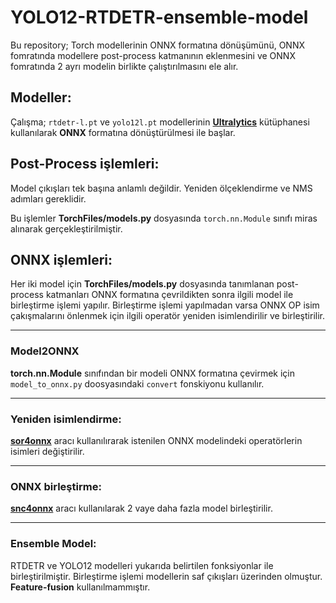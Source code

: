 # YOLO12-RTDETR-ensemble-model
Bu repository; Torch modellerinin ONNX formatına dönüşümünü, ONNX fomratında modellere post-process katmanının eklenmesini ve ONNX fomratında 2 ayrı modelin birlikte çalıştırılmasını ele alır.

## Modeller:

Çalışma; `rtdetr-l.pt` ve `yolo12l.pt` modellerinin [**Ultralytics**]("https://github.com/ultralytics") kütüphanesi kullanılarak **ONNX** formatına dönüştürülmesi ile başlar.

## Post-Process işlemleri:

Model çıkışları tek başına anlamlı değildir. Yeniden ölçeklendirme ve NMS adımları gereklidir. 

Bu işlemler **TorchFiles/models.py** dosyasında `torch.nn.Module` sınıfı miras alınarak gerçekleştirilmiştir.

## ONNX işlemleri:

Her iki model için **TorchFiles/models.py** dosyasında tanımlanan post-process katmanları ONNX formatına çevrildikten sonra ilgili model ile birleştirme işlemi yapılır. Birleştirme işlemi yapılmadan varsa ONNX OP isim çakışmalarını önlenmek için ilgili operatör yeniden isimlendirilir ve birleştirilir.

---

### Model2ONNX

**torch.nn.Module** sınıfından bir modeli ONNX formatına çevirmek için `model_to_onnx.py` doosyasındaki `convert` fonskiyonu kullanılır.

---

### Yeniden isimlendirme:

[**sor4onnx**]() aracı kullanılırarak istenilen ONNX modelindeki operatörlerin isimleri değiştirilir.

---

### ONNX birleştirme:

[**snc4onnx**]() aracı kullanılarak 2 vaye daha fazla model birleştirilir.

---

### Ensemble Model:

RTDETR ve YOLO12 modelleri yukarıda belirtilen fonksiyonlar ile birleştirilmiştir. Birleştirme işlemi modellerin saf çıkışları üzerinden olmuştur. **Feature-fusion** kullanılmammıştır.


